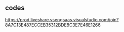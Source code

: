 ## codes 
https://prod.liveshare.vsengsaas.visualstudio.com/join?8A7C13E487ECCEB35312BDE8C3E7E46E1266